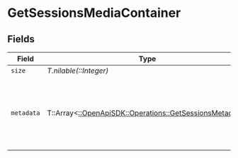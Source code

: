 # GetSessionsMediaContainer


## Fields

| Field                                                                                                                                                                                                                                                                                                                                                                                                                                                                                                                                                                                                                                                                                                                                                                                                                                                                                                                                                                                                                                                                                                                                                                                                                                                                                                                                                                                                                                                                                                                                                                                                                                                                                                                                                                                                                                                                                                                                                                                                                                                                                                                                                                                                                                                                                                                                                                                                                                                                                                                                                                                          | Type                                                                                                                                                                                                                                                                                                                                                                                                                                                                                                                                                                                                                                                                                                                                                                                                                                                                                                                                                                                                                                                                                                                                                                                                                                                                                                                                                                                                                                                                                                                                                                                                                                                                                                                                                                                                                                                                                                                                                                                                                                                                                                                                                                                                                                                                                                                                                                                                                                                                                                                                                                                           | Required                                                                                                                                                                                                                                                                                                                                                                                                                                                                                                                                                                                                                                                                                                                                                                                                                                                                                                                                                                                                                                                                                                                                                                                                                                                                                                                                                                                                                                                                                                                                                                                                                                                                                                                                                                                                                                                                                                                                                                                                                                                                                                                                                                                                                                                                                                                                                                                                                                                                                                                                                                                       | Description                                                                                                                                                                                                                                                                                                                                                                                                                                                                                                                                                                                                                                                                                                                                                                                                                                                                                                                                                                                                                                                                                                                                                                                                                                                                                                                                                                                                                                                                                                                                                                                                                                                                                                                                                                                                                                                                                                                                                                                                                                                                                                                                                                                                                                                                                                                                                                                                                                                                                                                                                                                    | Example                                                                                                                                                                                                                                                                                                                                                                                                                                                                                                                                                                                                                                                                                                                                                                                                                                                                                                                                                                                                                                                                                                                                                                                                                                                                                                                                                                                                                                                                                                                                                                                                                                                                                                                                                                                                                                                                                                                                                                                                                                                                                                                                                                                                                                                                                                                                                                                                                                                                                                                                                                                        |
| ---------------------------------------------------------------------------------------------------------------------------------------------------------------------------------------------------------------------------------------------------------------------------------------------------------------------------------------------------------------------------------------------------------------------------------------------------------------------------------------------------------------------------------------------------------------------------------------------------------------------------------------------------------------------------------------------------------------------------------------------------------------------------------------------------------------------------------------------------------------------------------------------------------------------------------------------------------------------------------------------------------------------------------------------------------------------------------------------------------------------------------------------------------------------------------------------------------------------------------------------------------------------------------------------------------------------------------------------------------------------------------------------------------------------------------------------------------------------------------------------------------------------------------------------------------------------------------------------------------------------------------------------------------------------------------------------------------------------------------------------------------------------------------------------------------------------------------------------------------------------------------------------------------------------------------------------------------------------------------------------------------------------------------------------------------------------------------------------------------------------------------------------------------------------------------------------------------------------------------------------------------------------------------------------------------------------------------------------------------------------------------------------------------------------------------------------------------------------------------------------------------------------------------------------------------------------------------------------- | ---------------------------------------------------------------------------------------------------------------------------------------------------------------------------------------------------------------------------------------------------------------------------------------------------------------------------------------------------------------------------------------------------------------------------------------------------------------------------------------------------------------------------------------------------------------------------------------------------------------------------------------------------------------------------------------------------------------------------------------------------------------------------------------------------------------------------------------------------------------------------------------------------------------------------------------------------------------------------------------------------------------------------------------------------------------------------------------------------------------------------------------------------------------------------------------------------------------------------------------------------------------------------------------------------------------------------------------------------------------------------------------------------------------------------------------------------------------------------------------------------------------------------------------------------------------------------------------------------------------------------------------------------------------------------------------------------------------------------------------------------------------------------------------------------------------------------------------------------------------------------------------------------------------------------------------------------------------------------------------------------------------------------------------------------------------------------------------------------------------------------------------------------------------------------------------------------------------------------------------------------------------------------------------------------------------------------------------------------------------------------------------------------------------------------------------------------------------------------------------------------------------------------------------------------------------------------------------------- | ---------------------------------------------------------------------------------------------------------------------------------------------------------------------------------------------------------------------------------------------------------------------------------------------------------------------------------------------------------------------------------------------------------------------------------------------------------------------------------------------------------------------------------------------------------------------------------------------------------------------------------------------------------------------------------------------------------------------------------------------------------------------------------------------------------------------------------------------------------------------------------------------------------------------------------------------------------------------------------------------------------------------------------------------------------------------------------------------------------------------------------------------------------------------------------------------------------------------------------------------------------------------------------------------------------------------------------------------------------------------------------------------------------------------------------------------------------------------------------------------------------------------------------------------------------------------------------------------------------------------------------------------------------------------------------------------------------------------------------------------------------------------------------------------------------------------------------------------------------------------------------------------------------------------------------------------------------------------------------------------------------------------------------------------------------------------------------------------------------------------------------------------------------------------------------------------------------------------------------------------------------------------------------------------------------------------------------------------------------------------------------------------------------------------------------------------------------------------------------------------------------------------------------------------------------------------------------------------- | ---------------------------------------------------------------------------------------------------------------------------------------------------------------------------------------------------------------------------------------------------------------------------------------------------------------------------------------------------------------------------------------------------------------------------------------------------------------------------------------------------------------------------------------------------------------------------------------------------------------------------------------------------------------------------------------------------------------------------------------------------------------------------------------------------------------------------------------------------------------------------------------------------------------------------------------------------------------------------------------------------------------------------------------------------------------------------------------------------------------------------------------------------------------------------------------------------------------------------------------------------------------------------------------------------------------------------------------------------------------------------------------------------------------------------------------------------------------------------------------------------------------------------------------------------------------------------------------------------------------------------------------------------------------------------------------------------------------------------------------------------------------------------------------------------------------------------------------------------------------------------------------------------------------------------------------------------------------------------------------------------------------------------------------------------------------------------------------------------------------------------------------------------------------------------------------------------------------------------------------------------------------------------------------------------------------------------------------------------------------------------------------------------------------------------------------------------------------------------------------------------------------------------------------------------------------------------------------------- | ---------------------------------------------------------------------------------------------------------------------------------------------------------------------------------------------------------------------------------------------------------------------------------------------------------------------------------------------------------------------------------------------------------------------------------------------------------------------------------------------------------------------------------------------------------------------------------------------------------------------------------------------------------------------------------------------------------------------------------------------------------------------------------------------------------------------------------------------------------------------------------------------------------------------------------------------------------------------------------------------------------------------------------------------------------------------------------------------------------------------------------------------------------------------------------------------------------------------------------------------------------------------------------------------------------------------------------------------------------------------------------------------------------------------------------------------------------------------------------------------------------------------------------------------------------------------------------------------------------------------------------------------------------------------------------------------------------------------------------------------------------------------------------------------------------------------------------------------------------------------------------------------------------------------------------------------------------------------------------------------------------------------------------------------------------------------------------------------------------------------------------------------------------------------------------------------------------------------------------------------------------------------------------------------------------------------------------------------------------------------------------------------------------------------------------------------------------------------------------------------------------------------------------------------------------------------------------------------- |
| `size`                                                                                                                                                                                                                                                                                                                                                                                                                                                                                                                                                                                                                                                                                                                                                                                                                                                                                                                                                                                                                                                                                                                                                                                                                                                                                                                                                                                                                                                                                                                                                                                                                                                                                                                                                                                                                                                                                                                                                                                                                                                                                                                                                                                                                                                                                                                                                                                                                                                                                                                                                                                         | *T.nilable(::Integer)*                                                                                                                                                                                                                                                                                                                                                                                                                                                                                                                                                                                                                                                                                                                                                                                                                                                                                                                                                                                                                                                                                                                                                                                                                                                                                                                                                                                                                                                                                                                                                                                                                                                                                                                                                                                                                                                                                                                                                                                                                                                                                                                                                                                                                                                                                                                                                                                                                                                                                                                                                                         | :heavy_minus_sign:                                                                                                                                                                                                                                                                                                                                                                                                                                                                                                                                                                                                                                                                                                                                                                                                                                                                                                                                                                                                                                                                                                                                                                                                                                                                                                                                                                                                                                                                                                                                                                                                                                                                                                                                                                                                                                                                                                                                                                                                                                                                                                                                                                                                                                                                                                                                                                                                                                                                                                                                                                             | N/A                                                                                                                                                                                                                                                                                                                                                                                                                                                                                                                                                                                                                                                                                                                                                                                                                                                                                                                                                                                                                                                                                                                                                                                                                                                                                                                                                                                                                                                                                                                                                                                                                                                                                                                                                                                                                                                                                                                                                                                                                                                                                                                                                                                                                                                                                                                                                                                                                                                                                                                                                                                            | 1                                                                                                                                                                                                                                                                                                                                                                                                                                                                                                                                                                                                                                                                                                                                                                                                                                                                                                                                                                                                                                                                                                                                                                                                                                                                                                                                                                                                                                                                                                                                                                                                                                                                                                                                                                                                                                                                                                                                                                                                                                                                                                                                                                                                                                                                                                                                                                                                                                                                                                                                                                                              |
| `metadata`                                                                                                                                                                                                                                                                                                                                                                                                                                                                                                                                                                                                                                                                                                                                                                                                                                                                                                                                                                                                                                                                                                                                                                                                                                                                                                                                                                                                                                                                                                                                                                                                                                                                                                                                                                                                                                                                                                                                                                                                                                                                                                                                                                                                                                                                                                                                                                                                                                                                                                                                                                                     | T::Array<[::OpenApiSDK::Operations::GetSessionsMetadata](../../models/operations/getsessionsmetadata.md)>                                                                                                                                                                                                                                                                                                                                                                                                                                                                                                                                                                                                                                                                                                                                                                                                                                                                                                                                                                                                                                                                                                                                                                                                                                                                                                                                                                                                                                                                                                                                                                                                                                                                                                                                                                                                                                                                                                                                                                                                                                                                                                                                                                                                                                                                                                                                                                                                                                                                                      | :heavy_minus_sign:                                                                                                                                                                                                                                                                                                                                                                                                                                                                                                                                                                                                                                                                                                                                                                                                                                                                                                                                                                                                                                                                                                                                                                                                                                                                                                                                                                                                                                                                                                                                                                                                                                                                                                                                                                                                                                                                                                                                                                                                                                                                                                                                                                                                                                                                                                                                                                                                                                                                                                                                                                             | N/A                                                                                                                                                                                                                                                                                                                                                                                                                                                                                                                                                                                                                                                                                                                                                                                                                                                                                                                                                                                                                                                                                                                                                                                                                                                                                                                                                                                                                                                                                                                                                                                                                                                                                                                                                                                                                                                                                                                                                                                                                                                                                                                                                                                                                                                                                                                                                                                                                                                                                                                                                                                            | [{"Media":[{"Part":[{"Stream":[{"albumGain":"-12.94","albumPeak":"1.000000","albumRange":"4.751014","audioChannelLayout":"stereo","bitDepth":16,"bitrate":1014,"channels":2,"codec":"flac","displayTitle":"FLAC (Stereo)","extendedDisplayTitle":"FLAC (Stereo)","gain":"-12.94","id":"352487","index":0,"location":"direct","loudness":"-5.94","lra":"1.74","peak":"1.000000","samplingRate":44100,"selected":true,"streamType":2}],"container":"flac","decision":"directplay","duration":186240,"file":"/music/Green Day/Saviors (2024)/Green Day - Saviors - 01 - The American Dream Is Killing Me.flac","hasThumbnail":"1","id":"130625","key":"/library/parts/130625/1705543268/file.flac","selected":true,"size":23644000}],"audioChannels":2,"audioCodec":"flac","bitrate":1014,"container":"flac","duration":186240,"id":"130355","selected":true}],"Player":{"address":"10.10.10.171","local":true,"machineIdentifier":"3tsdzir85m2onc3qyr255aq1","model":"standalone","platform":"windows","platformVersion":"10.0.22621","product":"Plex for Windows","profile":"Plex Desktop","relayed":false,"remotePublicAddress":"68.248.140.20","secure":true,"state":"playing","title":"DESKTOP-BL80MTD","userID":1,"version":"1.85.0.4071-21128b56"},"Session":{"bandwidth":1050,"id":"93h7e00ncblxncqw9lkfaoxi","location":"lan"},"User":{"id":"1","thumb":"https://plex.tv/users/844780fc6f8a26b5/avatar?c=1705853661","title":"Blindkitty38"},"addedAt":1705543312,"art":"/library/metadata/39904/art/1705310687","duration":186240,"grandparentArt":"/library/metadata/39904/art/1705310687","grandparentGuid":"plex://artist/5d07bbfd403c6402904a6480","grandparentKey":"/library/metadata/39904","grandparentRatingKey":"39904","grandparentThumb":"/library/metadata/39904/thumb/1705310687","grandparentTitle":"Green Day","guid":"plex://track/6535834f71f22f36f71a8e8f","index":1,"key":"/library/metadata/67085","librarySectionID":"3","librarySectionKey":"/library/sections/3","librarySectionTitle":"Music","musicAnalysisVersion":"1","parentGuid":"plex://album/65394d6d472b8ab03ef47f12","parentIndex":1,"parentKey":"/library/metadata/67084","parentRatingKey":"67084","parentStudio":"Reprise Records","parentThumb":"/library/metadata/67084/thumb/1705543314","parentTitle":"Saviors","parentYear":2024,"ratingCount":45885,"ratingKey":"67085","sessionKey":"203","thumb":"/library/metadata/67084/thumb/1705543314","title":"The American Dream Is Killing Me","titleSort":"American Dream Is Killing Me","type":"track","updatedAt":1705543314,"viewOffset":1000}] |